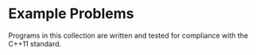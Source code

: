 # Example Problems

Programs in this collection are written and tested for compliance with the C++11 standard.


